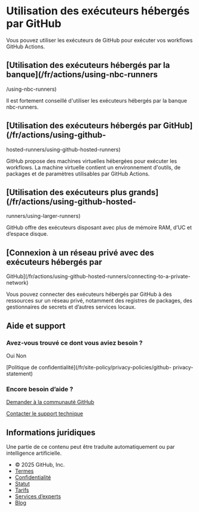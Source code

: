 # Utilisation des exécuteurs hébergés par GitHub

Vous pouvez utiliser les exécuteurs de GitHub pour exécuter vos workflows
GitHub Actions.

## [Utilisation des exécuteurs hébergés par la banque](/fr/actions/using-nbc-runners
/using-nbc-runners)

Il est fortement conseillé d'utiliser les exécuteurs hébergés par la banque nbc-runners.

## [Utilisation des exécuteurs hébergés par GitHub](/fr/actions/using-github-
hosted-runners/using-github-hosted-runners)

GitHub propose des machines virtuelles hébergées pour exécuter les workflows.
La machine virtuelle contient un environnement d'outils, de packages et de
paramètres utilisables par GitHub Actions.

## [Utilisation des exécuteurs plus grands](/fr/actions/using-github-hosted-
runners/using-larger-runners)

GitHub offre des exécuteurs disposant avec plus de mémoire RAM, d’UC et
d’espace disque.

## [Connexion à un réseau privé avec des exécuteurs hébergés par
GitHub](/fr/actions/using-github-hosted-runners/connecting-to-a-private-
network)

Vous pouvez connecter des exécuteurs hébergés par GitHub à des ressources sur
un réseau privé, notamment des registres de packages, des gestionnaires de
secrets et d’autres services locaux.

## Aide et support

### Avez-vous trouvé ce dont vous aviez besoin ?

Oui Non

[Politique de confidentialité](/fr/site-policy/privacy-policies/github-
privacy-statement)

### Encore besoin d’aide ?

[Demander à la communauté
GitHub](https://github.com/orgs/community/discussions)

[Contacter le support technique](https://support.github.com)

## Informations juridiques

Une partie de ce contenu peut être traduite automatiquement ou par
intelligence artificielle.

  * © 2025 GitHub, Inc.
  * [Termes](/fr/site-policy/github-terms/github-terms-of-service)
  * [Confidentialité](/fr/site-policy/privacy-policies/github-privacy-statement)
  * [Statut](https://www.githubstatus.com/)
  * [Tarifs](https://github.com/pricing)
  * [Services d’experts](https://services.github.com)
  * [Blog](https://github.blog)


